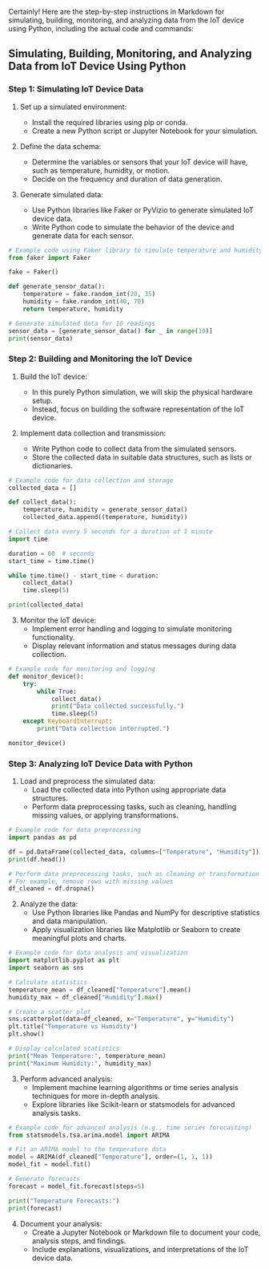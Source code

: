Certainly! Here are the step-by-step instructions in Markdown for simulating, building, monitoring, and analyzing data from the IoT device using Python, including the actual code and commands:

## Simulating, Building, Monitoring, and Analyzing Data from IoT Device Using Python

### Step 1: Simulating IoT Device Data

1. Set up a simulated environment: 
   - Install the required libraries using pip or conda.
   - Create a new Python script or Jupyter Notebook for your simulation.

2. Define the data schema: 
   - Determine the variables or sensors that your IoT device will have, such as temperature, humidity, or motion.
   - Decide on the frequency and duration of data generation.

3. Generate simulated data: 
   - Use Python libraries like Faker or PyVizio to generate simulated IoT device data.
   - Write Python code to simulate the behavior of the device and generate data for each sensor.

```python
# Example code using Faker library to simulate temperature and humidity sensors
from faker import Faker

fake = Faker()

def generate_sensor_data():
    temperature = fake.random_int(20, 35)
    humidity = fake.random_int(40, 70)
    return temperature, humidity

# Generate simulated data for 10 readings
sensor_data = [generate_sensor_data() for _ in range(10)]
print(sensor_data)
```

### Step 2: Building and Monitoring the IoT Device

1. Build the IoT device:
   - In this purely Python simulation, we will skip the physical hardware setup.
   - Instead, focus on building the software representation of the IoT device.

2. Implement data collection and transmission:
   - Write Python code to collect data from the simulated sensors.
   - Store the collected data in suitable data structures, such as lists or dictionaries.

```python
# Example code for data collection and storage
collected_data = []

def collect_data():
    temperature, humidity = generate_sensor_data()
    collected_data.append((temperature, humidity))

# Collect data every 5 seconds for a duration of 1 minute
import time

duration = 60  # seconds
start_time = time.time()

while time.time() - start_time < duration:
    collect_data()
    time.sleep(5)

print(collected_data)
```

3. Monitor the IoT device:
   - Implement error handling and logging to simulate monitoring functionality.
   - Display relevant information and status messages during data collection.

```python
# Example code for monitoring and logging
def monitor_device():
    try:
        while True:
            collect_data()
            print("Data collected successfully.")
            time.sleep(5)
    except KeyboardInterrupt:
        print("Data collection interrupted.")

monitor_device()
```

### Step 3: Analyzing IoT Device Data with Python

1. Load and preprocess the simulated data:
   - Load the collected data into Python using appropriate data structures.
   - Perform data preprocessing tasks, such as cleaning, handling missing values, or applying transformations.

```python
# Example code for data preprocessing
import pandas as pd

df = pd.DataFrame(collected_data, columns=["Temperature", "Humidity"])
print(df.head())

# Perform data preprocessing tasks, such as cleaning or transformation
# For example, remove rows with missing values
df_cleaned = df.dropna()
```

2. Analyze the data:
   - Use Python libraries like Pandas and NumPy for descriptive statistics and data manipulation.
   - Apply visualization libraries like Matplotlib or Seaborn to create meaningful plots and charts.

```python
# Example code for data analysis and visualization
import matplotlib.pyplot as plt
import seaborn as sns

# Calculate statistics
temperature_mean = df_cleaned["Temperature"].mean()
humidity_max = df_cleaned["Humidity"].max()

# Create a scatter plot
sns.scatterplot(data=df_cleaned, x="Temperature", y="Humidity")
plt.title("Temperature vs Humidity")
plt.show()

# Display calculated statistics
print("Mean Temperature:", temperature_mean)
print("Maximum Humidity:", humidity_max)
```

3. Perform advanced analysis:
   - Implement machine learning algorithms or time series analysis techniques for more in-depth analysis.
   - Explore libraries like Scikit-learn or statsmodels for advanced analysis tasks.

```python
# Example code for advanced analysis (e.g., time series forecasting)
from statsmodels.tsa.arima.model import ARIMA

# Fit an ARIMA model to the temperature data
model = ARIMA(df_cleaned["Temperature"], order=(1, 1, 1))
model_fit = model.fit()

# Generate forecasts
forecast = model_fit.forecast(steps=5)

print("Temperature Forecasts:")
print(forecast)
```

4. Document your analysis:
   - Create a Jupyter Notebook or Markdown file to document your code, analysis steps, and findings.
   - Include explanations, visualizations, and interpretations of the IoT device data.

